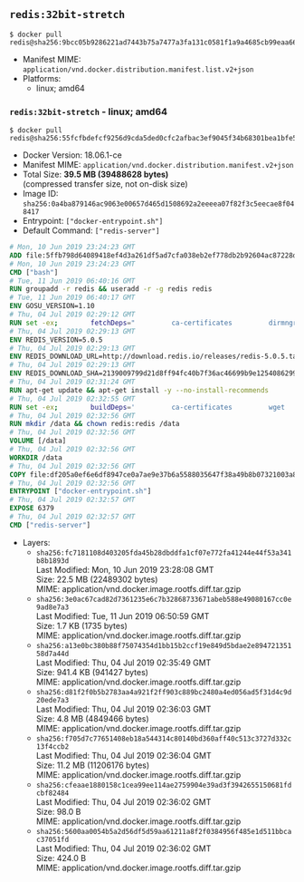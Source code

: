 ## `redis:32bit-stretch`

```console
$ docker pull redis@sha256:9bcc05b9286221ad7443b75a7477a3fa131c0581f1a9a4685cb99eaa6697ff9c
```

-	Manifest MIME: `application/vnd.docker.distribution.manifest.list.v2+json`
-	Platforms:
	-	linux; amd64

### `redis:32bit-stretch` - linux; amd64

```console
$ docker pull redis@sha256:55fcfbdefcf9256d9cda5ded0cfc2afbac3ef9045f34b68301bea1bfe5583835
```

-	Docker Version: 18.06.1-ce
-	Manifest MIME: `application/vnd.docker.distribution.manifest.v2+json`
-	Total Size: **39.5 MB (39488628 bytes)**  
	(compressed transfer size, not on-disk size)
-	Image ID: `sha256:0a4ba879146ac9063e00657d465d1508692a2eeeea07f82f3c5eecae8f048417`
-	Entrypoint: `["docker-entrypoint.sh"]`
-	Default Command: `["redis-server"]`

```dockerfile
# Mon, 10 Jun 2019 23:24:23 GMT
ADD file:5ffb798d64089418ef4d3a261df5ad7cfa038eb2ef778db2b92604ac87228d99 in / 
# Mon, 10 Jun 2019 23:24:23 GMT
CMD ["bash"]
# Tue, 11 Jun 2019 06:40:16 GMT
RUN groupadd -r redis && useradd -r -g redis redis
# Tue, 11 Jun 2019 06:40:17 GMT
ENV GOSU_VERSION=1.10
# Thu, 04 Jul 2019 02:29:12 GMT
RUN set -ex; 		fetchDeps=" 		ca-certificates 		dirmngr 		gnupg 		wget 	"; 	apt-get update; 	apt-get install -y --no-install-recommends $fetchDeps; 	rm -rf /var/lib/apt/lists/*; 		dpkgArch="$(dpkg --print-architecture | awk -F- '{ print $NF }')"; 	wget -O /usr/local/bin/gosu "https://github.com/tianon/gosu/releases/download/$GOSU_VERSION/gosu-$dpkgArch"; 	wget -O /usr/local/bin/gosu.asc "https://github.com/tianon/gosu/releases/download/$GOSU_VERSION/gosu-$dpkgArch.asc"; 	export GNUPGHOME="$(mktemp -d)"; 	gpg --batch --keyserver hkps://keys.openpgp.org --recv-keys B42F6819007F00F88E364FD4036A9C25BF357DD4; 	gpg --batch --verify /usr/local/bin/gosu.asc /usr/local/bin/gosu; 	gpgconf --kill all; 	rm -r "$GNUPGHOME" /usr/local/bin/gosu.asc; 	chmod +x /usr/local/bin/gosu; 	gosu nobody true; 		apt-get purge -y --auto-remove $fetchDeps
# Thu, 04 Jul 2019 02:29:13 GMT
ENV REDIS_VERSION=5.0.5
# Thu, 04 Jul 2019 02:29:13 GMT
ENV REDIS_DOWNLOAD_URL=http://download.redis.io/releases/redis-5.0.5.tar.gz
# Thu, 04 Jul 2019 02:29:13 GMT
ENV REDIS_DOWNLOAD_SHA=2139009799d21d8ff94fc40b7f36ac46699b9e1254086299f8d3b223ca54a375
# Thu, 04 Jul 2019 02:31:24 GMT
RUN apt-get update && apt-get install -y --no-install-recommends 		libc6-i386 	&& rm -rf /var/lib/apt/lists/*
# Thu, 04 Jul 2019 02:32:55 GMT
RUN set -ex; 		buildDeps=' 		ca-certificates 		wget 				gcc 		gcc-multilib 		libc6-dev-i386 		make 	'; 	apt-get update; 	apt-get install -y $buildDeps --no-install-recommends; 	rm -rf /var/lib/apt/lists/*; 		wget -O redis.tar.gz "$REDIS_DOWNLOAD_URL"; 	echo "$REDIS_DOWNLOAD_SHA *redis.tar.gz" | sha256sum -c -; 	mkdir -p /usr/src/redis; 	tar -xzf redis.tar.gz -C /usr/src/redis --strip-components=1; 	rm redis.tar.gz; 		grep -q '^#define CONFIG_DEFAULT_PROTECTED_MODE 1$' /usr/src/redis/src/server.h; 	sed -ri 's!^(#define CONFIG_DEFAULT_PROTECTED_MODE) 1$!\1 0!' /usr/src/redis/src/server.h; 	grep -q '^#define CONFIG_DEFAULT_PROTECTED_MODE 0$' /usr/src/redis/src/server.h; 		make -C /usr/src/redis -j "$(nproc)" 32bit; 	make -C /usr/src/redis install; 		rm -r /usr/src/redis; 		apt-get purge -y --auto-remove $buildDeps
# Thu, 04 Jul 2019 02:32:56 GMT
RUN mkdir /data && chown redis:redis /data
# Thu, 04 Jul 2019 02:32:56 GMT
VOLUME [/data]
# Thu, 04 Jul 2019 02:32:56 GMT
WORKDIR /data
# Thu, 04 Jul 2019 02:32:56 GMT
COPY file:df205a0ef6e6df8947ce0a7ae9e37b6a5588035647f38a49b8b07321003a8a01 in /usr/local/bin/ 
# Thu, 04 Jul 2019 02:32:56 GMT
ENTRYPOINT ["docker-entrypoint.sh"]
# Thu, 04 Jul 2019 02:32:57 GMT
EXPOSE 6379
# Thu, 04 Jul 2019 02:32:57 GMT
CMD ["redis-server"]
```

-	Layers:
	-	`sha256:fc7181108d403205fda45b28dbddfa1cf07e772fa41244e44f53a341b8b1893d`  
		Last Modified: Mon, 10 Jun 2019 23:28:08 GMT  
		Size: 22.5 MB (22489302 bytes)  
		MIME: application/vnd.docker.image.rootfs.diff.tar.gzip
	-	`sha256:3e0ac67cad82d7361235e6c7b32868733671abeb588e49080167cc0e9ad8e7a3`  
		Last Modified: Tue, 11 Jun 2019 06:50:59 GMT  
		Size: 1.7 KB (1735 bytes)  
		MIME: application/vnd.docker.image.rootfs.diff.tar.gzip
	-	`sha256:a13e0bc380b88f75074354d1bb15b2ccf19e849d5bdae2e89472135158d7a44d`  
		Last Modified: Thu, 04 Jul 2019 02:35:49 GMT  
		Size: 941.4 KB (941427 bytes)  
		MIME: application/vnd.docker.image.rootfs.diff.tar.gzip
	-	`sha256:d81f2f0b5b2783aa4a921f2ff903c889bc2480a4ed056ad5f31d4c9d20ede7a3`  
		Last Modified: Thu, 04 Jul 2019 02:36:03 GMT  
		Size: 4.8 MB (4849466 bytes)  
		MIME: application/vnd.docker.image.rootfs.diff.tar.gzip
	-	`sha256:f705d7c77651408eb18a544314c80140bd360aff40c513c3727d332c13f4ccb2`  
		Last Modified: Thu, 04 Jul 2019 02:36:04 GMT  
		Size: 11.2 MB (11206176 bytes)  
		MIME: application/vnd.docker.image.rootfs.diff.tar.gzip
	-	`sha256:cfeaae1880158c1cea99ee114ae2759904e39ad3f3942655150681fdcbf82484`  
		Last Modified: Thu, 04 Jul 2019 02:36:02 GMT  
		Size: 98.0 B  
		MIME: application/vnd.docker.image.rootfs.diff.tar.gzip
	-	`sha256:5600aa0054b5a2d56df5d59aa61211a8f2f0384956f485e1d511bbcac37051fd`  
		Last Modified: Thu, 04 Jul 2019 02:36:02 GMT  
		Size: 424.0 B  
		MIME: application/vnd.docker.image.rootfs.diff.tar.gzip
